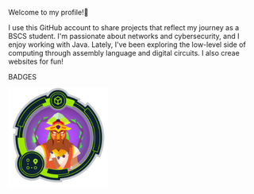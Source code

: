 Welcome to my profile!👋


I use this GitHub account to share projects that reflect my journey as a BSCS student. I'm passionate about networks and cybersecurity, and I enjoy working with Java. Lately, I've been exploring the low-level side of computing through assembly language and digital circuits. I also creae websites for fun!

BADGES

<img src="https://github.com/C12ux/C12ux/blob/4a07be5b699be0b8c26f94228b98b49fa99211b1/Craking%20into%20HTB.webp" alt="Image alt" width="200"/>
<!--
**C12ux/C12ux** is a ✨ _special_ ✨ repository because its `README.md` (this file) appears on your GitHub profile.

Here are some ideas to get you started:

- 🔭 I’m currently working on ...
- 🌱 I’m currently learning ...
- 👯 I’m looking to collaborate on ...
- 🤔 I’m looking for help with ...
- 💬 Ask me about ...
- 📫 How to reach me: ...
- 😄 Pronouns: ...
- ⚡ Fun fact: ...
-->
